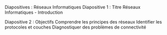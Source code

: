 Diapositives : Réseaux Informatiques
Diapositive 1 : Titre
Réseaux Informatiques - Introduction


Diapositive 2 : Objectifs
Comprendre les principes des réseaux
Identifier les protocoles et couches
Diagnostiquer des problèmes de connectivité